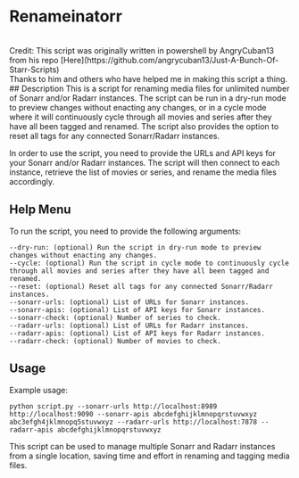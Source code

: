 # Renameinatorr
<br>
Credit: This script was originally written in powershell by AngryCuban13 from his repo [Here](https://github.com/angrycuban13/Just-A-Bunch-Of-Starr-Scripts)
<br>
Thanks to him and others who have helped me in making this script a thing.
<br>
## Description
This is a script for renaming media files for unlimited number of Sonarr and/or Radarr instances. The script can be run in a dry-run mode to preview changes without enacting any changes, or in a cycle mode where it will continuously cycle through all movies and series after they have all been tagged and renamed. The script also provides the option to reset all tags for any connected Sonarr/Radarr instances.

In order to use the script, you need to provide the URLs and API keys for your Sonarr and/or Radarr instances. The script will then connect to each instance, retrieve the list of movies or series, and rename the media files accordingly.

## Help Menu
To run the script, you need to provide the following arguments:
```
--dry-run: (optional) Run the script in dry-run mode to preview changes without enacting any changes.
--cycle: (optional) Run the script in cycle mode to continuously cycle through all movies and series after they have all been tagged and renamed.
--reset: (optional) Reset all tags for any connected Sonarr/Radarr instances.
--sonarr-urls: (optional) List of URLs for Sonarr instances.
--sonarr-apis: (optional) List of API keys for Sonarr instances.
--sonarr-check: (optional) Number of series to check.
--radarr-urls: (optional) List of URLs for Radarr instances.
--radarr-apis: (optional) List of API keys for Radarr instances.
--radarr-check: (optional) Number of movies to check.
```
## Usage
Example usage:
```
python script.py --sonarr-urls http://localhost:8989 http://localhost:9090 --sonarr-apis abcdefghijklmnopqrstuvwxyz abc3efgh4jklmnopq5stuvwxyz --radarr-urls http://localhost:7878 --radarr-apis abcdefghijklmnopqrstuvwxyz
```
This script can be used to manage multiple Sonarr and Radarr instances from a single location, saving time and effort in renaming and tagging media files.